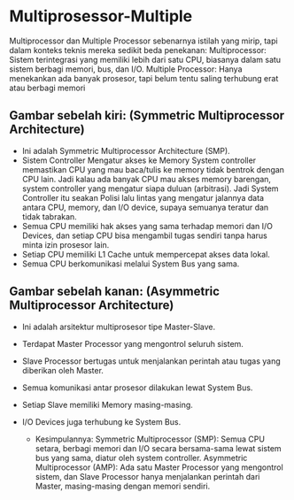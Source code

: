 # Multiprosessor-Multiple
Multiprocessor dan Multiple Processor sebenarnya istilah yang mirip, tapi dalam konteks teknis mereka sedikit beda penekanan:
Multiprocessor: Sistem terintegrasi yang memiliki lebih dari satu CPU, biasanya dalam satu sistem berbagi memori, bus, dan I/O.
Multiple Processor: Hanya menekankan ada banyak prosesor, tapi belum tentu saling terhubung erat atau berbagi memori

## Gambar sebelah kiri: (Symmetric Multiprocessor Architecture)
- Ini adalah Symmetric Multiprocessor Architecture (SMP).
- Sistem Controller Mengatur akses ke Memory System controller memastikan CPU yang mau baca/tulis ke memory tidak bentrok dengan CPU lain.
Jadi kalau ada banyak CPU mau akses memory barengan, system controller yang mengatur siapa duluan (arbitrasi). Jadi System Controller itu seakan Polisi lalu lintas yang mengatur jalannya data antara CPU, memory, dan I/O device, supaya semuanya teratur dan tidak tabrakan.
- Semua CPU memiliki hak akses yang sama terhadap memori dan I/O Devices, dan setiap CPU bisa mengambil tugas sendiri tanpa harus minta izin prosesor lain.
- Setiap CPU memiliki L1 Cache untuk mempercepat akses data lokal.
- Semua CPU berkomunikasi melalui System Bus yang sama.

## Gambar sebelah kanan: (Asymmetric Multiprocessor Architecture)
- Ini adalah arsitektur multiprosesor tipe Master-Slave.
- Terdapat Master Processor yang mengontrol seluruh sistem.
- Slave Processor bertugas untuk menjalankan perintah atau tugas yang diberikan oleh Master.
- Semua komunikasi antar prosesor dilakukan lewat System Bus.
- Setiap Slave memiliki Memory masing-masing.
- I/O Devices juga terhubung ke System Bus.

  - Kesimpulannya: Symmetric Multiprocessor (SMP): Semua CPU setara, berbagi memori dan I/O secara bersama-sama lewat sistem bus yang sama, diatur oleh system controller.
Asymmetric Multiprocessor (AMP): Ada satu Master Processor yang mengontrol sistem, dan Slave Processor hanya menjalankan perintah dari Master, masing-masing dengan memori sendiri.
